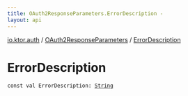 ```yaml
---
title: OAuth2ResponseParameters.ErrorDescription - 
layout: api
---
```


<div class='api-docs-breadcrumbs'><a href="../index.html">io.ktor.auth</a> / <a href="index.html">OAuth2ResponseParameters</a> / <a href="./-error-description.html">ErrorDescription</a></div>

# ErrorDescription

<div class="signature"><code><span class="keyword">const</span> <span class="keyword">val </span><span class="identifier">ErrorDescription</span><span class="symbol">: </span><a href="https://kotlinlang.org/api/latest/jvm/stdlib/kotlin/-string/index.html"><span class="identifier">String</span></a></code></div>
